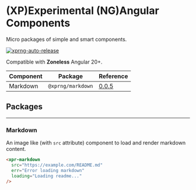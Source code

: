 # (XP)Experimental (NG)Angular Components

Micro packages of simple and smart components.

[![xprng-auto-release](https://github.com/ziv/xprng/actions/workflows/ci.yml/badge.svg)](https://github.com/ziv/xprng/actions/workflows/ci.yml)

Compatible with **Zoneless** Angular 20+.

| Component | Package           | Reference                           |
| --------- | ----------------- | ----------------------------------- |
| Markdown  | `@xprng/markdown` | [0.0.5](./xprng/markdown/README.md) |

## Packages

---

### Markdown

An image like (with `src` attribute) component to load and render markdown
content.

```html
<xpr-markdown
  src="https://example.com/README.md"
  err="Error loading markdown"
  loading="Loading readme..."
/>
```
